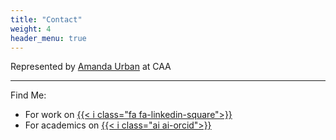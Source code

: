 ```yaml
---
title: "Contact"
weight: 4
header_menu: true
---
```



Represented by [Amanda Urban](mailto:John.Ingold@icmpartners.com) at CAA

---

Find Me:
- For work on [{{< i class="fa fa-linkedin-square">}}](https://linkedin.com/in/joryfleming)
- For academics on [{{< i class="ai ai-orcid">}}](https://orcid.org/0000-0001-5398-4232)
